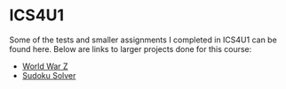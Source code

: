 # ICS4U1

Some of the tests and smaller assignments I completed in ICS4U1 can be found here. Below are links to larger projects done for this course:

- [World War Z](https://github.com/cam-rod/World-War-Z)
- [Sudoku Solver](https://github.com/cam-rod/sudoku-solver)

